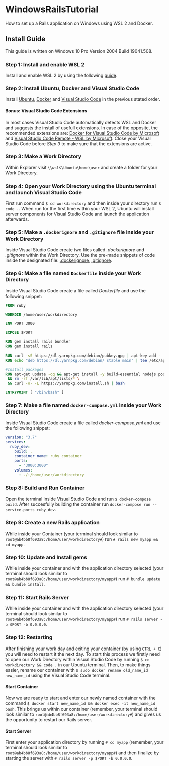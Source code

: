 # WindowsRailsTutorial
How to set up a Rails application on Windows using WSL 2 and Docker.

## Install Guide
This guide is written on Windows 10 Pro Version 2004 Build 19041.508.

### Step 1: Install and enable WSL 2
Install and enable WSL 2 by using the following [guide](https://docs.microsoft.com/en-us/windows/wsl/install-win10).

### Step 2: Install Ubuntu, Docker and Visual Studio Code
Install [Ubuntu](https://www.microsoft.com/en-us/p/ubuntu/9nblggh4msv6), [Docker](https://docs.docker.com/docker-for-windows/install/) and [Visual Studio Code](https://code.visualstudio.com/download) in the previous stated order.

#### Bonus: Visual Studio Code Extensions
In most cases Visual Studio Code automatically detects WSL and Docker and suggests the install of usefull extensions. In case of the opposite, the recommended extensions are: [Docker for Visual Studio Code by Microsoft](https://marketplace.visualstudio.com/items?itemName=ms-azuretools.vscode-docker) and [Visual Studio Code Remote - WSL by Microsoft](https://marketplace.visualstudio.com/items?itemName=ms-vscode-remote.remote-wsl). Close your Visual Studio Code before *Step 3* to make sure that the extensions are active.

### Step 3: Make a Work Directory
Within Explorer visit `\\wsl$\Ubuntu\home\user` and create a folder for your Work Directory.

### Step 4: Open your Work Directory using the Ubuntu terminal and launch Visual Studio Code
First run command `$ cd workdirectory` and then inside your directory run `$ code .`. When run for the first time within your WSL 2, Ubuntu will install server components for Visual Studio Code and launch the application afterwards.

### Step 5: Make a `.dockerignore` and `.gitignore` file inside your Work Directory
Inside Visual Studio Code create two files called *.dockerignore* and *.gitignore* within the Work Directory. Use the pre-made snippets of code inside the designated file: [.dockerignore](https://github.com/wouteryobbers/WindowsRailsTutorial/blob/master/workdirectory/.dockerignore), [.gitignore](https://github.com/wouteryobbers/WindowsRailsTutorial/blob/master/workdirectory/.gitignore).

### Step 6: Make a file named `Dockerfile` inside your Work Directory
Inside Visual Studio Code create a file called *Dockerfile* and use the following snippet:

```dockerfile
FROM ruby

WORKDIR /home/user/workdirectory

ENV PORT 3000

EXPOSE $PORT

RUN gem install rails bundler
RUN gem install rails

RUN curl -sS https://dl.yarnpkg.com/debian/pubkey.gpg | apt-key add -
RUN echo "deb https://dl.yarnpkg.com/debian/ stable main" | tee /etc/apt/sources.list.d/yarn.list

#Install packages
RUN apt-get update -qq && apt-get install -y build-essential nodejs postgresql-client yarn \
 && rm -rf /var/lib/apt/lists/* \
 && curl -o- -L https://yarnpkg.com/install.sh | bash

ENTRYPOINT [ "/bin/bash" ]
```

### Step 7: Make a file named `docker-compose.yml` inside your Work Directory
Inside Visual Studio Code create a file called *docker-compose.yml* and use the following snippet:

```yaml
version: "3.7"
services:
  ruby_dev:
    build: .
    container_name: ruby_container
    ports:
      - "3000:3000"
    volumes:
      - ./:/home/user/workdirectory
```

### Step 8: Build and Run Container
Open the terminal inside Visual Studio Code and run `$ docker-compose build`. After succesfully building the container run `docker-compose run --service-ports ruby_dev`.

### Step 9: Create a new Rails application
While inside your Container (your terminal should look similar to `root@ab4bb8f693a8:/home/user/workdirectory#`) run `# rails new myapp && cd myapp`.

### Step 10: Update and Install gems
While inside your container and with the application directory selected (your terminal should look similar to `root@ab4bb8f693a8:/home/user/workdirectory/myapp#`) run `# bundle update && bundle install`.

### Step 11: Start Rails Server
While inside your container and with the application directory selected (your terminal should look similar to `root@ab4bb8f693a8:/home/user/workdirectory/myapp#`) run `# rails server -p $PORT -b 0.0.0.0`.

### Step 12: Restarting
After finishing your work day and exiting your container (by using `CTRL + C`) you will need to restart it the next day. To start this process we firstly need to open our Work Directory within Visual Studio Code by running `$ cd workdirectory && code .` in our Ubuntu terminal. Then, to make things easier, rename our container with `$ sudo docker rename old_name_id new_name_id` using the Visual Studio Code terminal.

#### Start Container
Now we are ready to start and enter our newly named container with the command `$ docker start new_name_id && docker exec -it new_name_id bash`. This brings us within our container (remember, your terminal should look similar to `root@ab4bb8f693a8:/home/user/workdirectory#`) and gives us the opportunity to restart our Rails server. 

#### Start Server
First enter your application directory by running `# cd myapp` (remember, your terminal should look similar to `root@ab4bb8f693a8:/home/user/workdirectory/myapp#`) and then finalize by starting the server with `# rails server -p $PORT -b 0.0.0.0`.

